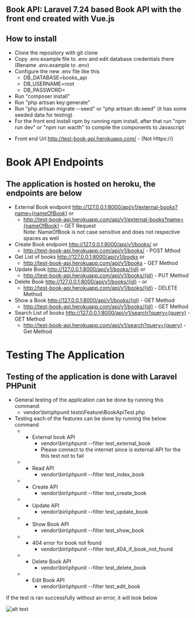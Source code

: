 ## Book API: Laravel 7.24 based Book API with the front end created with Vue.js

## How to install
* Clone the repository with git clone 
* Copy .env.example file to .env and edit database credentials there (Rename .env.example to .env) 
* Configure the new .env file like this 
    + DB_DATABASE=books_api
    + DB_USERNAME=root
    + DB_PASSWORD= 
* Run "composer install" 
* Run "php artisan key:generate" 
* Run "php artisan migrate --seed" or "php artisan db:seed" (it has some seeded data for testing) 
* For the front end install npm by running npm install, after that run "npm run dev" or "npm run wacth" to compile the components to Javascript 

+ Front end Url http://test-book-api.herokuapp.com/ - (Not Https://)

# Book API Endpoints
## The application is hosted on heroku, the endpoints are below
* External Book endpoint http://127.0.0.1:8000/api/v1/external-books?name={nameOfBook} or <br>
   + http://test-book-api.herokuapp.com/api/v1/external-books?name={nameOfBook} - GET Request <br>
    Note: NameOfBook is not case sensitive and does not respective spaces as well
* Create Book endpoint http://127.0.0.1:8000/api/v1/books/ or <br>
   + http://test-book-api.herokuapp.com/api/v1/books/ - POST Mthod<br>
* Get List of books http://127.0.0.1:8000/api/v1/books  or <br>
   + http://test-book-api.herokuapp.com/api/v1/books - GET Method<br>
* Update Book http://127.0.0.1:8000/api/v1/books/{id} or <br>
   + http://test-book-api.herokuapp.com/api/v1/books/{id} - PUT Method <br>
* Delete Book http://127.0.0.1:8000/api/v1/books/{id} - or <br>
    + http://test-book-api.herokuapp.com/api/v1/books/{id} - DELETE Method <br>
* Show a Book http://127.0.0.1:8000/api/v1/books/{id} - GET Method <br>
   + http://test-book-api.herokuapp.com/api/v1/books/{id} - GET Method <br>
* Search List of books http://127.0.0.1:8000/api/v1/search?query={query} -GET Method <br>
   + http://test-book-api.herokuapp.com/api/v1/search?query={query} - Get Method <br>

# Testing The Application
## Testing of the application is done with Laravel PHPunit
* General testing of the application can be done by running this command: <br>
    + vendor\bin\phpunit tests\Feature\BookApiTest.php <br>
* Testing each of the features can be done by running the below command <br>
    + * External book API <br>
        + vendor\bin\phpunit --filter test_external_book <br>
        + Please connect to the internet since is external API for the this test not to fail
    + * Read API <br>
        + vendor\bin\phpunit --filter test_index_book <br>
    + * Create API <br>
        + vendor\bin\phpunit --filter test_create_book <br>
    + * Update API <br>
        + vendor\bin\phpunit --filter test_update_book <br>
    + * Show Book API <br>
        + vendor\bin\phpunit --filter test_show_book <br>
    + * 404 error for book not found <br>
        + vendor\bin\phpunit --filter test_404_if_book_not_found <br>
    + * Delete Book API <br>
        + vendor\bin\phpunit --filter test_delete_book <br>
    + * Edit Book API <br>
        + vendor\bin\phpunit --filter test_edit_book <br>

If the test is ran successfully without an error, it will look below

![alt text](https://i.ibb.co/wW3XY7K/Screenshot-355.png)

